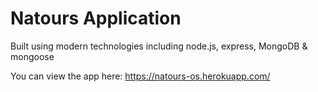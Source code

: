 # Natours Application

Built using modern technologies including node.js, express, MongoDB & mongoose

You can view the app here: https://natours-os.herokuapp.com/
